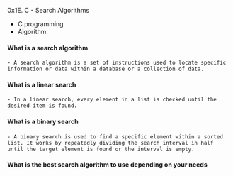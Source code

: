 0x1E. C - Search Algorithms
- C programming
- Algorithm

#### What is a search algorithm
	- A search algorithm is a set of instructions used to locate specific information or data within a database or a collection of data.

#### What is a linear search
	- In a linear search, every element in a list is checked until the desired item is found.

#### What is a binary search
	- A binary search is used to find a specific element within a sorted list. It works by repeatedly dividing the search interval in half until the target element is found or the interval is empty.

#### What is the best search algorithm to use depending on your needs
